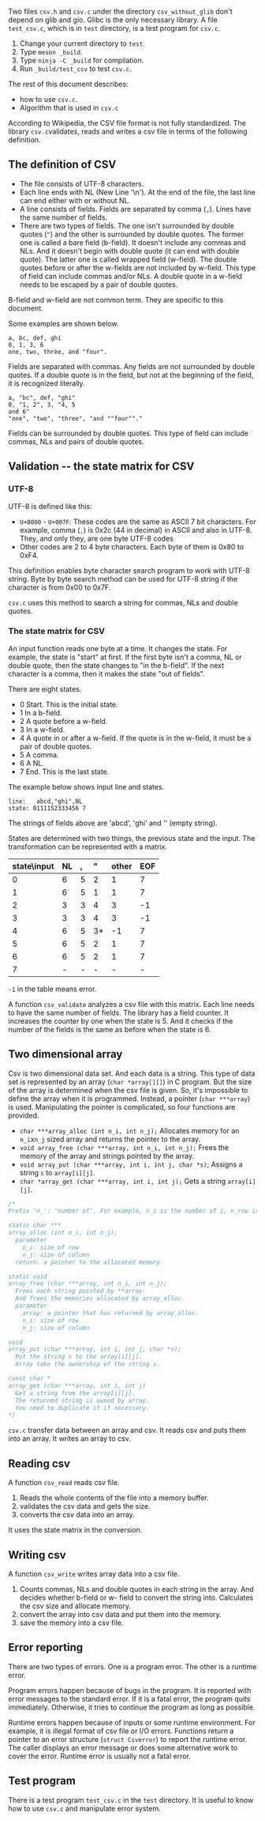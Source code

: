 Two files `csv.h` and `csv.c` under the directory `csv_without_glib` don't depend on glib and gio.
Glibc is the only necessary library.
A file `test_csv.c`, which is in `test` directory, is a test program for `csv.c`.

1. Change your current directory to `test`.
2. Type `meson _build`.
3. Type `ninja -C _build` for compilation.
4. Run `_build/test_csv` to test `csv.c`.

The rest of this document describes:

- how to use `csv.c`.
- Algorithm that is used in `csv.c`

According to Wikipedia, the CSV file format is not fully standardized.
The library `csv.c`validates, reads and writes a csv file in terms of the following definition.

## The definition of CSV

- The file consists of UTF-8 characters.
- Each line ends with NL (New Line '\n').
At the end of the file, the last line can end either with or without NL.
- A line consists of fields.
Fields are separated by comma (`,`).
Lines have the same number of fields.
- There are two types of fields.
The one isn't surrounded by double quotes (`"`) and the other is surrounded by double quotes.
The former one is called a bare field (b-field).
It doesn't include any commas and NLs.
And it doesn't begin with double quote (it can end with double quote).
The latter one is called wrapped field (w-field).
The double quotes before or after the w-fields are not included by w-field.
This type of field can include commas and/or NLs.
A double quote in a w-field needs to be escaped by a pair of double quotes.

B-field and w-field are not common term.
They are specific to this document.

Some examples are shown below.

~~~
a, bc, def, ghi
0, 1, 3, 6
one, two, three, and "four".
~~~

Fields are separated with commas.
Any fields are not surrounded by double quotes.
If a double quote is in the field, but not at the beginning of the field, it is recognized literally.

~~~
a, "bc", def, "ghi"
0, "1, 2", 3, "4, 5
and 6"
"one", "two", "three", "and ""four""."
~~~

Fields can be surrounded by double quotes.
This type of field can include commas, NLs and pairs of double quotes.

## Validation -- the state matrix for CSV

### UTF-8

UTF-8 is defined like this:

- `U+0000` - `U+007F`: These codes are the same as ASCII 7 bit characters.
For example, comma (`,`) is 0x2c (44 in decimal) in ASCII and also in UTF-8.
They, and only they, are one byte UTF-8 codes
- Other codes are 2 to 4 byte characters.
Each byte of them is 0x80 to 0xF4.

This definition enables byte character search program to work with UTF-8 string.
Byte by byte search method can be used for UTF-8 string if the character is from 0x00 to 0x7F.

`csv.c` uses this method to search a string for commas, NLs and double quotes.

### The state matrix for CSV

An input function reads one byte at a time.
It changes the state.
For example, the state is "start" at first.
If the first byte isn't a comma, NL or double quote, then the state changes to "in the b-field".
If the next character is a comma, then it makes the state "out of fields".

There are eight states.

- 0 Start. This is the initial state.
- 1 In a b-field.
- 2 A quote before a w-field.
- 3 In a w-field.
- 4 A quote in or after a w-field.
If the quote is in the w-field, it must be a pair of double quotes.
- 5 A comma.
- 6 A NL.
- 7 End. This is the last state.

The example below shows input line and states.

~~~
line:   abcd,"ghi",NL
state: 0111152333456 7
~~~

The strings of fields above are 'abcd', 'ghi' and '' (empty string).

States are determined with two things, the previous state and the input.
The transformation can be represented with a matrix.

|state\input|NL|, |" |other|EOF|
|:----------|:-|:-|:-|:----|:--|
|0          |6 |5 |2 |1    |7  |
|1          |6 |5 |1 |1    |7  |
|2          |3 |3 |4 |3    |-1 |
|3          |3 |3 |4 |3    |-1 |
|4          |6 |5 |3*|-1   |7  |
|5          |6 |5 |2 |1    |7  |
|6          |6 |5 |2 |1    |7  |
|7          |- |- |- |-    |-  |

`-1` in the table means error.

A function `csv_validate` analyzes a csv file with this matrix.
Each line needs to have the same number of fields.
The library has a field counter.
It increases the counter by one when the state is 5.
And it checks if the number of the fields is the same as before when the state is 6.

## Two dimensional array

Csv is two dimensional data set.
And each data is a string.
This type of data set is represented by an array (`char *array[][]`) in C program.
But the size of the array is determined when the csv file is given.
So, it's impossible to define the array when it is programmed.
Instead, a pointer (`char ***array`) is used.
Manipulating the pointer is complicated, so four functions are provided.

- `char ***array_alloc (int n_i, int n_j);`
Allocates memory for an `n_i`x`n_j` sized array and returns the pointer to the array.
- `void array_free (char ***array, int n_i, int n_j);`
Frees the memory of the array and strings pointed by the array.
- `void array_put (char ***array, int i, int j, char *s)`;
Assigns a string `s` to `array[i][j]`.
- `char *array_get (char ***array, int i, int j);`
Gets a string `array[i][j]`.

~~~C
/*
Prefix 'n_': 'number of'. For example, n_i is the number of i, n_row is the number of rows.

static char ***
array_alloc (int n_i, int n_j);
  parameter
    n_i: size of row
    n_j: size of column
  return: a pointer to the allocated memory.

static void
array_free (char ***array, int n_i, int n_j);
  Frees each string pointed by **array.
  And frees the memories allocated by array_alloc.
  parameter
    array: a pointer that has returned by array_alloc.
    n_i: size of row
    n_j: size of column

void
array_put (char ***array, int i, int j, char *s);
  Put the string s to the array[i][j].
  Array take the ownership of the string s.

const char *
array_get (char ***array, int i, int j)
  Get a string from the array[i][j].
  The returned string is owned by array.
  You need to duplicate it if necessary.
*/
~~~

`csv.c` transfer data between an array and csv.
It reads csv and puts them into an array.
It writes an array to csv.

## Reading csv

A function `csv_read` reads csv file.

1. Reads the whole contents of the file into a memory buffer.
2. validates the csv data and gets the size.
3. converts the csv data into an array.

It uses the state matrix in the conversion.

## Writing csv

A function `csv_write` writes array data into a csv file.

1. Counts commas, NLs and double quotes in each string in the array.
And decides whether b-field or w- field to convert the string into.
Calculates the csv size and allocate memory.
2. convert the array into csv data and put them into the memory.
3. save the memory into a csv file.

## Error reporting

There are two types of errors.
One is a program error.
The other is a runtime error.

Program errors happen because of bugs in the program.
It is reported with error messages to the standard error.
If it is a fatal error, the program quits immediately.
Otherwise, it tries to continue the program as long as possible.

Runtime errors happen because of inputs or some runtime environment.
For example, it is illegal format of csv file or I/O errors.
Functions return a pointer to an error structure (`struct Csverror`) to report the runtime error.
The caller displays an error message or does some alternative work to cover the error.
Runtime error is usually not a fatal error.

## Test program

There is a test program `test_csv.c` in the `test` directory.
It is useful to know how to use `csv.c` and manipulate error system.
